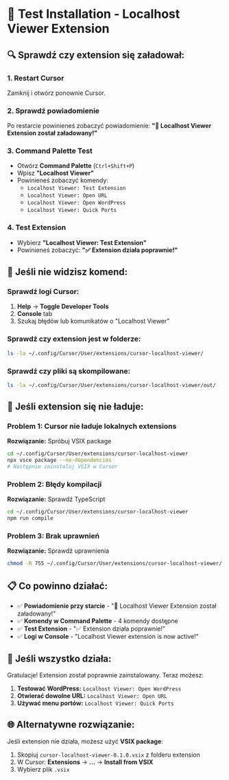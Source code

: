 # 🧪 Test Installation - Localhost Viewer Extension

## 🔍 Sprawdź czy extension się załadował:

### 1. Restart Cursor
Zamknij i otwórz ponownie Cursor.

### 2. Sprawdź powiadomienie
Po restarcie powinieneś zobaczyć powiadomienie:
**"🚀 Localhost Viewer Extension został załadowany!"**

### 3. Command Palette Test
- Otwórz **Command Palette** (`Ctrl+Shift+P`)
- Wpisz **"Localhost Viewer"**
- Powinieneś zobaczyć komendy:
  - `Localhost Viewer: Test Extension`
  - `Localhost Viewer: Open URL`
  - `Localhost Viewer: Open WordPress`
  - `Localhost Viewer: Quick Ports`

### 4. Test Extension
- Wybierz **"Localhost Viewer: Test Extension"**
- Powinieneś zobaczyć: **"✅ Extension działa poprawnie!"**

## 🔧 Jeśli nie widzisz komend:

### Sprawdź logi Cursor:
1. **Help** → **Toggle Developer Tools**
2. **Console** tab
3. Szukaj błędów lub komunikatów o "Localhost Viewer"

### Sprawdź czy extension jest w folderze:
```bash
ls -la ~/.config/Cursor/User/extensions/cursor-localhost-viewer/
```

### Sprawdź czy pliki są skompilowane:
```bash
ls -la ~/.config/Cursor/User/extensions/cursor-localhost-viewer/out/
```

## 🚨 Jeśli extension się nie ładuje:

### Problem 1: Cursor nie ładuje lokalnych extensions
**Rozwiązanie:** Spróbuj VSIX package
```bash
cd ~/.config/Cursor/User/extensions/cursor-localhost-viewer
npx vsce package --no-dependencies
# Następnie zainstaluj VSIX w Cursor
```

### Problem 2: Błędy kompilacji
**Rozwiązanie:** Sprawdź TypeScript
```bash
cd ~/.config/Cursor/User/extensions/cursor-localhost-viewer
npm run compile
```

### Problem 3: Brak uprawnień
**Rozwiązanie:** Sprawdź uprawnienia
```bash
chmod -R 755 ~/.config/Cursor/User/extensions/cursor-localhost-viewer/
```

## 📋 Co powinno działać:

- ✅ **Powiadomienie przy starcie** - "🚀 Localhost Viewer Extension został załadowany!"
- ✅ **Komendy w Command Palette** - 4 komendy dostępne
- ✅ **Test Extension** - "✅ Extension działa poprawnie!"
- ✅ **Logi w Console** - "Localhost Viewer extension is now active!"

## 🎯 Jeśli wszystko działa:

Gratulacje! Extension został poprawnie zainstalowany. Teraz możesz:

1. **Testować WordPress:** `Localhost Viewer: Open WordPress`
2. **Otwierać dowolne URL:** `Localhost Viewer: Open URL`
3. **Używać menu portów:** `Localhost Viewer: Quick Ports`

## 🌐 Alternatywne rozwiązanie:

Jeśli extension nie działa, możesz użyć **VSIX package**:
1. Skopiuj `cursor-localhost-viewer-0.1.0.vsix` z folderu extension
2. W Cursor: **Extensions** → **...** → **Install from VSIX**
3. Wybierz plik `.vsix` 